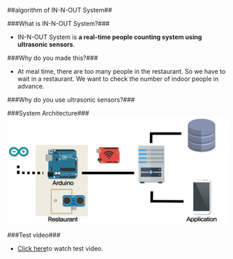 ##algorithm of IN-N-OUT System##

###What is IN-N-OUT System?###
- IN-N-OUT System is **a real-time people counting system using ultrasonic sensors**.

###Why do you made this?###
- At meal time, there are too many people in the restaurant. So we have to wait in a restaurant. We want to check the number of indoor people in advance.

###Why do you use ultrasonic sensors?###

###System Architecture###
![test](./img/architecture.png)

###Test video###
- [Click here](https://www.youtube.com/watch?v=0aNgP3FmK0k)to watch test video.
